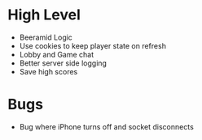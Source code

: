 # High Level
- Beeramid Logic
- Use cookies to keep player state on refresh
- Lobby and Game chat
- Better server side logging
- Save high scores

# Bugs
- Bug where iPhone turns off and socket disconnects
